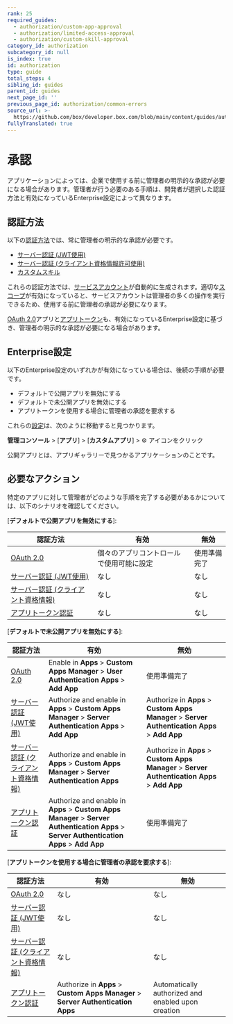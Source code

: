 ```yaml
---
rank: 25
required_guides:
  - authorization/custom-app-approval
  - authorization/limited-access-approval
  - authorization/custom-skill-approval
category_id: authorization
subcategory_id: null
is_index: true
id: authorization
type: guide
total_steps: 4
sibling_id: guides
parent_id: guides
next_page_id: ''
previous_page_id: authorization/common-errors
source_url: >-
  https://github.com/box/developer.box.com/blob/main/content/guides/authorization/index.md
fullyTranslated: true
---
```

# 承認

アプリケーションによっては、企業で使用する前に管理者の明示的な承認が必要になる場合があります。管理者が行う必要のある手順は、開発者が選択した認証方法と有効になっているEnterprise設定によって異なります。

## 認証方法

以下の[認証方法][auth]では、常に管理者の明示的な承認が必要です。

* [サーバー認証 (JWT使用)][jwt]
* [サーバー認証 (クライアント資格情報許可使用)][cc]
* [カスタムスキル][skill]

これらの認証方法では、[サービスアカウント][sa]が自動的に生成されます。適切な[スコープ][scopes]が有効になっていると、サービスアカウントは管理者の多くの操作を実行できるため、使用する前に管理者の承認が必要になります。 

[OAuth 2.0][oauth]アプリと[アプリトークン][apptoken]も、有効になっているEnterprise設定に基づき、管理者の明示的な承認が必要になる場合があります。 

## Enterprise設定

以下のEnterprise設定のいずれかが有効になっている場合は、後続の手順が必要です。 

* デフォルトで公開アプリを無効にする
* デフォルトで未公開アプリを無効にする
* アプリトークンを使用する場合に管理者の承認を要求する

これらの[設定][setting]は、次のように移動すると見つかります。 

**管理コンソール** > \[**アプリ**] > \[**カスタムアプリ**] > ⚙ アイコンをクリック

<Message tip>

公開アプリとは、アプリギャラリーで見つかるアプリケーションのことです。

</Message>

## 必要なアクション

特定のアプリに対して管理者がどのような手順を完了する必要があるかについては、以下のシナリオを確認してください。

<!-- markdownlint-disable line-length -->

<!--alex ignore-->

\[**デフォルトで公開アプリを無効にする**]:

| 認証方法                      | 有効                   | 無効     |
| ------------------------- | -------------------- | ------ |
| [OAuth 2.0][standauth]    | 個々のアプリコントロールで使用可能に設定 | 使用準備完了 |
| [サーバー認証 (JWT使用)][jwt]     | なし                   | なし     |
| [サーバー認証 (クライアント資格情報)][cc] | なし                   | なし     |
| [アプリトークン認証][apptoken]     | なし                   | なし     |

\[**デフォルトで未公開アプリを無効にする**]:

| 認証方法                      | 有効                                                                                                                                         | 無効                                                                                             |
| ------------------------- | ------------------------------------------------------------------------------------------------------------------------------------------ | ---------------------------------------------------------------------------------------------- |
| [OAuth 2.0][standauth]    | Enable in **Apps** > **Custom Apps Manager** > **User Authentication Apps** > **Add App**                                                  | 使用準備完了                                                                                         |
| [サーバー認証 (JWT使用)][jwt]     | Authorize and enable in **Apps** > **Custom Apps Manager** > **Server Authentication Apps** > **Add App**                                  | Authorize in **Apps** > **Custom Apps Manager** > **Server Authentication Apps** > **Add App** |
| [サーバー認証 (クライアント資格情報)][cc] | Authorize and enable in **Apps** > **Custom Apps Manager** > **Server Authentication Apps**                                                | Authorize in **Apps** > **Custom Apps Manager** > **Server Authentication Apps** > **Add App** |
| [アプリトークン認証][apptoken]     | Authorize and enable in **Apps** > **Custom Apps Manager** > **Server Authentication Apps** > **Server Authentication Apps** > **Add App** | 使用準備完了                                                                                         |

\[**アプリトークンを使用する場合に管理者の承認を要求する**]:

| 認証方法                      | 有効                                                                               | 無効                                                 |
| ------------------------- | -------------------------------------------------------------------------------- | -------------------------------------------------- |
| [OAuth 2.0][standauth]    | なし                                                                               | なし                                                 |
| [サーバー認証 (JWT使用)][jwt]     | なし                                                                               | なし                                                 |
| [サーバー認証 (クライアント資格情報)][cc] | なし                                                                               | なし                                                 |
| [アプリトークン認証][apptoken]     | Authorize in **Apps** > **Custom Apps Manager** > **Server Authentication Apps** | Automatically authorized and enabled upon creation |

<!--alex enable-->

<!-- markdownlint-enable line-length -->

[auth]: g://authentication/select

<!-- i18n-enable localize-links -->

[setting]: https://support.box.com/hc/ja/articles/360044196653-カスタムアプリの管理

<!-- i18n-disable localize-links -->

[sa]: g://getting-started/user-types/service-account

[scopes]: g://api-calls/permissions-and-errors/scopes

[ag]: g://applications/app-gallery

[standauth]: g://authentication/oauth2

[jwt]: g://authentication/jwt

[cc]: g://authentication/client-credentials

[apptoken]: g://authentication/app-token

[skill]: g://applications/custom-skills

[oauth]: g://authentication/oauth2
